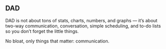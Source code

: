 ## DAD

DAD is not about tons of stats, charts, numbers, and graphs — it’s about two-way communication, conversation, simple scheduling,
and to-do lists so you don’t forget the little things.

No bloat, only things that matter: communication.